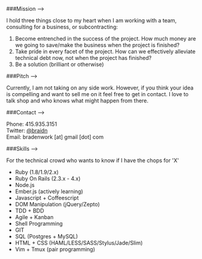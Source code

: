 ###Mission -->

I hold three things close to my heart when I am working with a team,
consulting for a business, or subcontracting:

1. Become entrenched in the success of the project. How much money are we
going to save/make the business when the project is finished?
1. Take pride in every facet of the project. How can we effectively 
alleviate technical debt now, not when the project has finished?
1. Be a solution (brilliant or otherwise)

###Pitch -->

Currently, I am not taking on any side work. However, if you think your idea is compelling and want to sell me on it feel free to get in contact. I love to talk shop and who knows what might happen from there.

###Contact -->

Phone: 415.935.3151  
Twitter: [@braidn][1]  
Email: bradenwork [at] gmail [dot] com  

###Skills -->

For the technical crowd who wants to know if I have the chops for 'X'

* Ruby (1.8/1.9/2.x)
* Ruby On Rails (2.3.x - 4.x)
* Node.js
* Ember.js (actively learning)
* Javascript + Coffeescript
* DOM Manipulation (jQuery/Zepto)
* TDD + BDD
* Agile + Kanban
* Shell Programming
* GIT
* SQL (Postgres + MySQL)
* HTML + CSS (HAML/LESS/SASS/Stylus/Jade/Slim)
* Vim + Tmux (pair programming)


[1]: https://twitter.com/braidn
